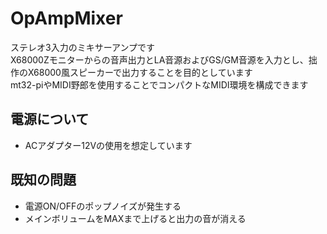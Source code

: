 # OpAmpMixer
ステレオ3入力のミキサーアンプです<br>
X68000Zモニターからの音声出力とLA音源およびGS/GM音源を入力とし、拙作のX68000風スピーカーで出力することを目的としています<br>
mt32-piやMIDI野郎を使用することでコンパクトなMIDI環境を構成できます<br>

## 電源について
* ACアダプター12Vの使用を想定しています

## 既知の問題
* 電源ON/OFFのポップノイズが発生する
* メインボリュームをMAXまで上げると出力の音が消える

